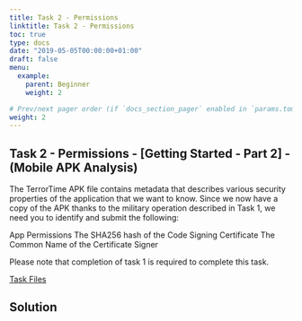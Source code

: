 ```yaml
---
title: Task 2 - Permissions
linktitle: Task 2 - Permissions
toc: true
type: docs
date: "2019-05-05T00:00:00+01:00"
draft: false
menu:
  example:
    parent: Beginner
    weight: 2

# Prev/next pager order (if `docs_section_pager` enabled in `params.toml`)
weight: 2
---
```


## Task 2 - Permissions - [Getting Started - Part 2] - (Mobile APK Analysis)

The TerrorTime APK file contains metadata that describes various security properties of the application that we want to know. Since we now have a copy of the APK thanks to the military operation described in Task 1, we need you to identify and submit the following:

App Permissions
The SHA256 hash of the Code Signing Certificate
The Common Name of the Certificate Signer

Please note that completion of task 1 is required to complete this task.

[Task Files](https://codebreaker.ltsnet.net/files/task2/terrortime.pcapng?1593563870)

## Solution


